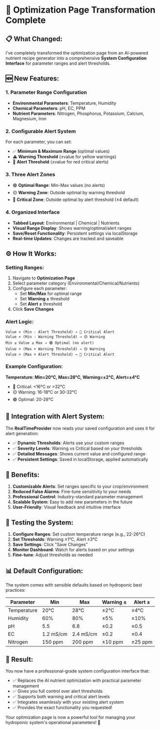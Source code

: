 # 🚀 Optimization Page Transformation Complete

## 📋 **What Changed:**

I've completely transformed the optimization page from an AI-powered nutrient recipe generator into a comprehensive **System Configuration Interface** for parameter ranges and alert thresholds.

## 🆕 **New Features:**

### 1. **Parameter Range Configuration**
- **Environmental Parameters**: Temperature, Humidity
- **Chemical Parameters**: pH, EC, PPM
- **Nutrient Parameters**: Nitrogen, Phosphorus, Potassium, Calcium, Magnesium, Iron

### 2. **Configurable Alert System**
For each parameter, you can set:
- ✅ **Minimum & Maximum Range** (optimal values)
- ⚠️ **Warning Threshold** (±value for yellow warnings)  
- 🚨 **Alert Threshold** (±value for red critical alerts)

### 3. **Three Alert Zones**
- 🟢 **Optimal Range**: Min-Max values (no alerts)
- 🟡 **Warning Zone**: Outside optimal by warning threshold  
- 🔴 **Critical Zone**: Outside optimal by alert threshold (±4 default)

### 4. **Organized Interface**
- **Tabbed Layout**: Environmental | Chemical | Nutrients
- **Visual Range Display**: Shows warning/optimal/alert ranges
- **Save/Reset Functionality**: Persistent settings via localStorage
- **Real-time Updates**: Changes are tracked and saveable

## ⚙️ **How It Works:**

### Setting Ranges:
1. Navigate to **Optimization Page**
2. Select parameter category (Environmental/Chemical/Nutrients)
3. Configure each parameter:
   - Set **Min/Max** for optimal range
   - Set **Warning ±** threshold
   - Set **Alert ±** threshold  
4. Click **Save Changes**

### Alert Logic:
```
Value < (Min - Alert Threshold) → 🔴 Critical Alert
Value < (Min - Warning Threshold) → 🟡 Warning  
Min ≤ Value ≤ Max → 🟢 Optimal (no alert)
Value > (Max + Warning Threshold) → 🟡 Warning
Value > (Max + Alert Threshold) → 🔴 Critical Alert
```

### Example Configuration:
**Temperature: Min=20°C, Max=28°C, Warning=±2°C, Alert=±4°C**
- 🔴 Critical: <16°C or >32°C  
- 🟡 Warning: 16-18°C or 30-32°C
- 🟢 Optimal: 20-28°C

## 🔗 **Integration with Alert System:**

The **RealTimeProvider** now reads your saved configuration and uses it for alert generation:

- ✅ **Dynamic Thresholds**: Alerts use your custom ranges
- ✅ **Severity Levels**: Warning vs Critical based on your thresholds
- ✅ **Detailed Messages**: Shows current value and configured range
- ✅ **Persistent Settings**: Saved in localStorage, applied automatically

## 🎯 **Benefits:**

1. **Customizable Alerts**: Set ranges specific to your crop/environment
2. **Reduced False Alarms**: Fine-tune sensitivity to your needs  
3. **Professional Control**: Industry-standard parameter management
4. **Scalable System**: Easy to add new parameters in the future
5. **User-Friendly**: Visual feedback and intuitive interface

## 🧪 **Testing the System:**

1. **Configure Ranges**: Set custom temperature range (e.g., 22-26°C)
2. **Set Thresholds**: Warning ±1°C, Alert ±3°C  
3. **Save Settings**: Click "Save Changes"
4. **Monitor Dashboard**: Watch for alerts based on your settings
5. **Fine-tune**: Adjust thresholds as needed

## 📊 **Default Configuration:**

The system comes with sensible defaults based on hydroponic best practices:

| Parameter | Min | Max | Warning ± | Alert ± |
|-----------|-----|-----|-----------|---------|
| Temperature | 20°C | 28°C | ±2°C | ±4°C |
| Humidity | 60% | 80% | ±5% | ±10% |
| pH | 5.5 | 6.8 | ±0.2 | ±0.5 |
| EC | 1.2 mS/cm | 2.4 mS/cm | ±0.2 | ±0.4 |
| Nitrogen | 150 ppm | 200 ppm | ±10 ppm | ±25 ppm |

## 🎉 **Result:**

You now have a professional-grade system configuration interface that:
- ✅ Replaces the AI nutrient optimization with practical parameter management
- ✅ Gives you full control over alert thresholds
- ✅ Supports both warning and critical alert levels  
- ✅ Integrates seamlessly with your existing alert system
- ✅ Provides the exact functionality you requested!

Your optimization page is now a powerful tool for managing your hydroponic system's operational parameters! 🌱